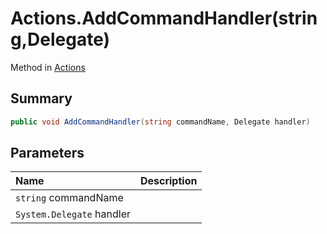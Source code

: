 # Actions.AddCommandHandler(string,Delegate)

Method in [Actions](/api/csharp/yarn.unity.actions.md)

## Summary



```csharp
public void AddCommandHandler(string commandName, Delegate handler)
```

## Parameters

|Name|Description|
|:---|:---|
|`string` commandName||
|`System.Delegate` handler||

